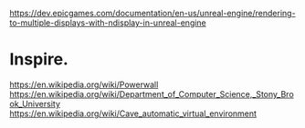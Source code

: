 https://dev.epicgames.com/documentation/en-us/unreal-engine/rendering-to-multiple-displays-with-ndisplay-in-unreal-engine

# Inspire.
https://en.wikipedia.org/wiki/Powerwall
https://en.wikipedia.org/wiki/Department_of_Computer_Science,_Stony_Brook_University
https://en.wikipedia.org/wiki/Cave_automatic_virtual_environment
